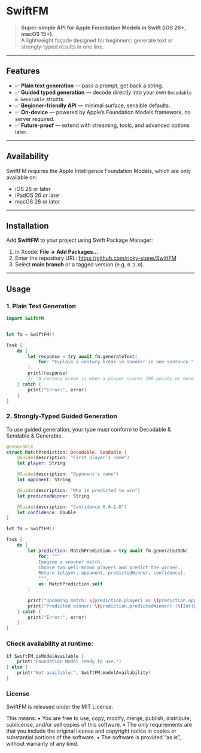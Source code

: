 # SwiftFM

> **Super-simple API for Apple Foundation Models in Swift (iOS 26+, macOS 15+).**  
> A lightweight façade designed for beginners: generate text or strongly-typed results in one line.

---

## Features

- ✅ **Plain text generation** — pass a prompt, get back a string.  
- ✅ **Guided typed generation** — decode directly into your own `Decodable & Generable` structs.  
- ✅ **Beginner-friendly API** — minimal surface, sensible defaults.  
- ✅ **On-device** — powered by Apple’s Foundation Models framework, no server required.  
- ✅ **Future-proof** — extend with streaming, tools, and advanced options later.

---

## Availability

SwiftFM requires the Apple Intelligence Foundation Models, which are only available on:

- iOS 26 or later  
- iPadOS 26 or later  
- macOS 26 or later  

---

## Installation

Add **SwiftFM** to your project using Swift Package Manager:

1. In Xcode: **File → Add Packages…**
2. Enter the repository URL:  https://github.com/ricky-stone/SwiftFM
3. Select **main branch** or a tagged version (e.g. `0.1.0`).

---

## Usage

### 1. Plain Text Generation

```swift
import SwiftFM


let fm = SwiftFM()

Task {
    do {
        let response = try await fm.generateText(
            for: "Explain a century break in snooker in one sentence."
        )
        print(response)
        // "A century break is when a player scores 100 points or more in a single visit."
    } catch {
        print("Error:", error)
    }
}
```

### 2. Strongly-Typed Guided Generation

To use guided generation, your type must conform to Decodable & Sendable & Generable.

```swift
@Generable
struct MatchPrediction: Decodable, Sendable {
    @Guide(description: "First player’s name")
    let player: String

    @Guide(description: "Opponent’s name")
    let opponent: String

    @Guide(description: "Who is predicted to win")
    let predictedWinner: String

    @Guide(description: "Confidence 0.0–1.0")
    let confidence: Double
}

let fm = SwiftFM()

Task {
    do {
        let prediction: MatchPrediction = try await fm.generateJSON(
            for: """
            Imagine a snooker match.
            Choose two well-known players and predict the winner.
            Return {player, opponent, predictedWinner, confidence}.
            """,
            as: MatchPrediction.self
        )

        print("Upcoming match: \(prediction.player) vs \(prediction.opponent)")
        print("Predicted winner: \(prediction.predictedWinner) (\(Int(prediction.confidence * 100))%)")
    } catch {
        print("Error:", error)
    }
}
```

### Check availability at runtime:
```swift
if SwiftFM.isModelAvailable {
    print("Foundation Model ready to use.")
} else {
    print("Not available:", SwiftFM.modelAvailability)
}
```

### License

SwiftFM is released under the MIT License.

This means:
	•	You are free to use, copy, modify, merge, publish, distribute, sublicense, and/or sell copies of this software.
	•	The only requirements are that you include the original license and copyright notice in copies or substantial portions of the software.
	•	The software is provided “as is”, without warranty of any kind.








